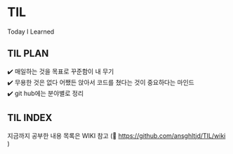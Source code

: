 # TIL
Today I Learned

## TIL PLAN
:heavy_check_mark: 매일하는 것을 목표로 꾸준함이 내 무기  
:heavy_check_mark: 무용한 것은 없다 어쨌든 앉아서 코드를 쳤다는 것이 중요하다는 마인드  
:heavy_check_mark: git hub에는 분야별로 정리  


## TIL INDEX
지금까지 공부한 내용 목록은 WIKI 참고
(:link: https://github.com/ansghltjd/TIL/wiki )
